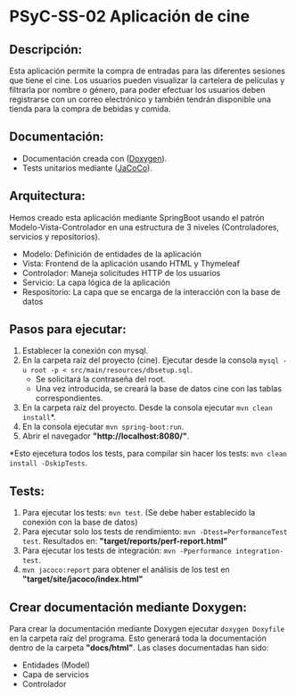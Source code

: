 # PSyC-SS-02 Aplicación de cine

## Descripción:
Esta aplicación permite la compra de entradas para las diferentes sesiones que tiene el cine. Los usuarios pueden visualizar la cartelera de películas y filtrarla por nombre o género, para poder efectuar los usuarios deben registrarse con un correo electrónico y también tendrán disponible una tienda para la compra de bebidas y comida.

## Documentación:
- Documentación creada con ([Doxygen](https://psyc24-25.github.io/PSyC-SS-02/)).
- Tests unitarios mediante ([JaCoCo](https://psyc24-25.github.io/PSyC-SS-02/jacoco)).

## Arquitectura:
Hemos creado esta aplicación mediante SpringBoot usando el patrón Modelo-Vista-Controlador en una estructura de 3 niveles (Controladores, servicios y repositorios).
- Modelo: Definición de entidades de la aplicación
- Vista: Frontend de la aplicación usando HTML y Thymeleaf
- Controlador: Maneja solicitudes HTTP de los usuarios
- Servicio: La capa lógica de la aplicación
- Respositorio: La capa que se encarga de la interacción con la base de datos

## Pasos para ejecutar:

  1. Establecer la conexión con mysql.
  2. En la carpeta raíz del proyecto (cine). Ejecutar desde la consola `mysql -u root -p < src/main/resources/dbsetup.sql`.
     - Se solicitará la contraseña del root.
     - Una vez introducida, se creará la base de datos cine con las tablas correspondientes.
  4. En la carpeta raíz del proyecto. Desde la consola ejecutar `mvn clean install`*.
  5. En la consola ejecutar `mvn spring-boot:run`.
  6. Abrir el navegador **"http://localhost:8080/"**.

*Esto ejecetura todos los tests, para compilar sin hacer los tests: `mvn clean install -DskipTests`.

## Tests: 

 1. Para ejecutar los tests: `mvn test`. (Se debe haber establecido la conexión con la base de datos)
 2. Para ejecutar solo los tests de rendimiento: `mvn -Dtest=PerformanceTest test`. Resultados en: **"target/reports/perf-report.html"**
 3. Para ejecutar los tests de integración: `mvn -Pperformance integration-test`.
 4. `mvn jacoco:report` para obtener el análisis de los test en **"target/site/jacoco/index.html"**

## Crear documentación mediante Doxygen:
Para crear la documentación mediante Doxygen ejecutar `doxygen Doxyfile` en la carpeta raíz del programa. Esto generará toda la documentación dentro de la carpeta **"docs/html"**.
Las clases documentadas han sido:
* Entidades (Model)
* Capa de servicios
* Controlador
